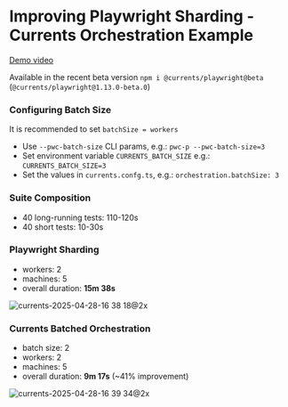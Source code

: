 # Improving Playwright Sharding - Currents Orchestration Example

[Demo video](https://www.loom.com/share/e2a4ec0167d74e69b9f07d45707cf0f4?sid=b003d756-0e5d-400d-b2a8-3279b63804f2)

Available in the recent beta version `npm i @currents/playwright@beta` (`@currents/playwright@1.13.0-beta.0`)

### Configuring Batch Size

It is recommended to set `batchSize = workers`

- Use `--pwc-batch-size` CLI params, e.g.: `pwc-p --pwc-batch-size=3`
- Set environment variable `CURRENTS_BATCH_SIZE` e.g.: `CURRENTS_BATCH_SIZE=3`
- Set the values in `currents.confg.ts`, e.g.: `orchestration.batchSize: 3`

### Suite Composition

- 40 long-running tests: 110-120s
- 40 short tests: 10-30s

### Playwright Sharding

- workers: 2
- machines: 5
- overall duration: **15m 38s**

![currents-2025-04-28-16 38 18@2x](https://github.com/user-attachments/assets/2ab6b34a-634d-46a3-810b-bbfa4487cd20)


### Currents Batched Orchestration

- batch size: 2
- workers: 2
- machines: 5
- overall duration: **9m 17s** (~41% improvement)

![currents-2025-04-28-16 39 34@2x](https://github.com/user-attachments/assets/206a87f1-3f1d-4bcd-bb96-88855acd455d)


